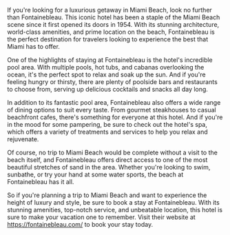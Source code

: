 If you're looking for a luxurious getaway in Miami Beach, look no further than Fontainebleau. This iconic hotel has been a staple of the Miami Beach scene since it first opened its doors in 1954. With its stunning architecture, world-class amenities, and prime location on the beach, Fontainebleau is the perfect destination for travelers looking to experience the best that Miami has to offer.

One of the highlights of staying at Fontainebleau is the hotel's incredible pool area. With multiple pools, hot tubs, and cabanas overlooking the ocean, it's the perfect spot to relax and soak up the sun. And if you're feeling hungry or thirsty, there are plenty of poolside bars and restaurants to choose from, serving up delicious cocktails and snacks all day long.

In addition to its fantastic pool area, Fontainebleau also offers a wide range of dining options to suit every taste. From gourmet steakhouses to casual beachfront cafes, there's something for everyone at this hotel. And if you're in the mood for some pampering, be sure to check out the hotel's spa, which offers a variety of treatments and services to help you relax and rejuvenate.

Of course, no trip to Miami Beach would be complete without a visit to the beach itself, and Fontainebleau offers direct access to one of the most beautiful stretches of sand in the area. Whether you're looking to swim, sunbathe, or try your hand at some water sports, the beach at Fontainebleau has it all.

So if you're planning a trip to Miami Beach and want to experience the height of luxury and style, be sure to book a stay at Fontainebleau. With its stunning amenities, top-notch service, and unbeatable location, this hotel is sure to make your vacation one to remember. Visit their website at https://fontainebleau.com/ to book your stay today.